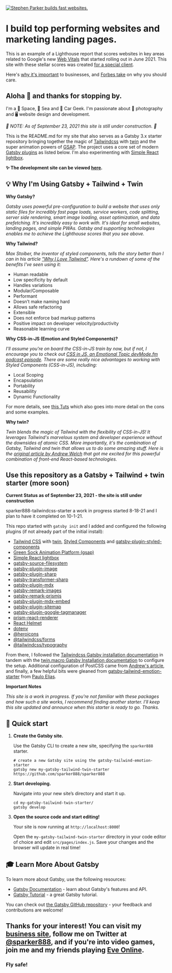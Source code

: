 [![Stephen Parker builds fast websites.](https://res.cloudinary.com/gravital-digital/image/upload/v1629435211/lighthouse-performance_szftjp.png)](https://www.linkedin.com/in/sparker888/)

# I build top performing websites and marketing landing pages.

This is an example of a Lighthouse report that scores websites in key areas related to Google's new [Web Vitals](https://support.google.com/webmasters/answer/9205520?hl=en) that started rolling out in June 2021. This site with these stellar scores was created [for a special client](https://www.benevolentseniorservices.com).

Here's [why it's important](https://gravitaldigital.com/blog/googles-biggest-algorithm-change-goes-live-in-june/) to businesses, and [Forbes take](https://www.forbes.com/sites/forbesagencycouncil/2021/07/08/what-are-googles-new-core-web-vitals--why-should-your-business-care-about-them/?sh=5f8fc4f85989) on why you should care.

## Aloha 🤙 and thanks for stopping by.

I'm a 🚀 Space, 🐬 Sea and 🚗 Car Geek. I'm passionate about 📸 photography and 🖥️ website design and development.

*🚧 NOTE: As of September 23, 2021 this site is still under construction. 🚧*

This is the README.md for my site that also serves as a Gatsby 3.x starter repository bringing together the magic of [Tailwindcss](https://tailwindcss.com/) with [twin](https://github.com/ben-rogerson/twin.macro) and the super animation powers of [GSAP](https://greensock.com/). The project uses a core set of modern [Gatsby plugins](https://www.gatsbyjs.com/plugins) as listed below. I'm also experimenting with [Simple React lightbox](https://simple-react-lightbox.dev/).

**✨ The development site can be viewed [here](https://zen-jennings-d17986.netlify.app/).**

## 💡 Why I'm Using Gatsby + Tailwind + Twin

**Why Gatsby?**

*Gatsby uses powerful pre-configuration to build a website that uses only static files for incredibly fast page loads, service workers, code splitting, server side rendering, smart image loading, asset optimization, and data prefetching. It's incredibly easy to work with. It's ideal for small websites, landing pages, and simple PWAs. Gatsby and supporting technologies enables me to achieve the Lighthouse scores that you see above.*

**Why Tailwind?**

*Max Stoiber, the inventor of styled components, tells the story better than I can in his article ["Why I Love Tailwind"](https://mxstbr.com/thoughts/tailwind/). Here's a rundown of some of the benefits I've seen using it:*

* Human readable
* Low specificity by default
* Handles variations
* Modular/Composable
* Performant
* Doesn’t make naming hard
* Allows safe refactoring
* Extensible
* Does not enforce bad markup patterns
* Positive impact on developer velocity/productivity
* Reasonable learning curve

**Why CSS-in-JS (Emotion and Styled Components)?**

*I'll assume you're on board the CSS-in-JS train by now, but if not, I encourage you to check out [CSS in JS, an Emotional Topic devMode.fm podcast episode](https://devmode.fm/episodes/css-in-js-an-emotional-topic). There are some really nice advantages to working with Styled Components (CSS-in-JS), including:*

* Local Scoping
* Encapsulation
* Portability
* Reusability
* Dynamic Functionality

For more details, see [this Tuts](https://webdesign.tutsplus.com/articles/an-introduction-to-css-in-js-examples-pros-and-cons--cms-33574) which also goes into more detail on the cons and some examples.

**Why twin?**

*Twin blends the magic of Tailwind with the flexibility of CSS-in-JS! It leverages Tailwind's marvelous system and developer experience without the downsides of atomic CSS. More importantly, it's the combination of Gatsby, Tailwind and twin that allows us to do some amazing stuff. Here is the [original article by Andrew Welch](https://nystudio107.com/blog/using-tailwind-css-with-gatsby-react-emotion-styled-components) that got me excited for this powerful combination of front-end React-based technologies.*

## Use this repository as a Gatsby + Tailwind + twin starter (more soon)

**Current Status as of September 23, 2021 - the site is still under construction** 

sparker888-tailwindcss-starter a work in progress started 8-18-21 and I plan to have it completed on 10-1-21.

This repo started with `gatsby init` and I added and configured the following plugins (if not already part of the initial install):

- [Tailwind CSS](https://tailwindcss.com/) with [twin](https://github.com/ben-rogerson/twin.examples/tree/master/gatsby-styled-components), [Styled Components](https://github.com/ben-rogerson/twin.examples/tree/master/gatsby-styled-components) and [gatsby-plugin-styled-components](https://www.gatsbyjs.com/plugins/gatsby-plugin-styled-components/)
- [Green Sock Animation Platform (gsap)](https://greensock.com/blog/learning/react/)
- [Simple React lightbox](https://simple-react-lightbox.dev/)
- [gatsby-source-filesystem](https://www.gatsbyjs.com/plugins/gatsby-source-filesystem)
- [gatsby-plugin-image](https://www.gatsbyjs.com/plugins/gatsby-plugin-image)
- [gatsby-plugin-sharp](https://www.gatsbyjs.com/plugins/gatsby-plugin-sharp)
- [gatsby-transformer-sharp](https://www.gatsbyjs.com/plugins/gatsby-transformer-shar)
- [gatsby-plugin-mdx](https://www.gatsbyjs.com/plugins/gatsby-plugin-mdx)
- [gatsby-remark-images](https://www.gatsbyjs.com/plugins/gatsby-remark-images/)
- [gatsby-remark-prismjs](https://www.gatsbyjs.com/plugins/gatsby-remark-prismjs/)
- [gatsby-plugin-mdx-embed](https://www.gatsbyjs.com/plugins/gatsby-plugin-mdx-embed/)
- [gatsby-plugin-sitemap](https://www.gatsbyjs.com/plugins/gatsby-plugin-sitemap)
- [gatsby-plugin-google-tagmanager](https://www.gatsbyjs.com/plugins/gatsby-plugin-google-tagmanager)
- [prism-react-renderer](https://github.com/FormidableLabs/prism-react-renderer)
- [React Helmet](https://www.gatsbyjs.com/plugins/gatsby-plugin-react-helmet)
- [dotenv](https://www.npmjs.com/package/dotenv)
- [@heroicons](https://github.com/tailwindlabs/heroicons)
- [@tailwindcss/forms](https://github.com/tailwindlabs/tailwindcss-forms)
- [@tailwindcss/typography](https://github.com/tailwindlabs/tailwindcss-typography)

From there, I followed the [Tailwindcss Gatsby installation documentation](https://tailwindcss.com/docs/guides/gatsby) in tandem with the [twin.macro Gatsby Installation documentation](https://github.com/ben-rogerson/twin.examples/tree/master/gatsby-styled-components) to configure the setup. Additional configuration of PostCSS came from [Andrew's article](https://nystudio107.com/blog/using-tailwind-css-with-gatsby-react-emotion-styled-components), and finally, a few helpful bits were gleaned from [gatsby-tailwind-emotion-starter](https://github.com/pauloelias/gatsby-tailwind-emotion-starter) from [Paulo Elias](https://github.com/pauloelias).

**Important Notes**

*This site is a work in progress. If you're not familiar with these packages and how such a site works, I recommend finding another starter. I'll keep this site updated and announce when this starter is ready to go. Thanks.*

## 🚀 Quick start

1.  **Create the Gatsby site.**

    Use the Gatsby CLI to create a new site, specifying the `sparker888` starter.

    ```shell
    # create a new Gatsby site using the gatsby-tailwind-emotion-starter
    gatsby new my-gatsby-tailwind-twin-starter https://github.com/sparker888/sparker888
    ```

2.  **Start developing.**

    Navigate into your new site’s directory and start it up.

    ```shell
    cd my-gatsby-tailwind-twin-starter/
    gatsby develop
    ```

3.  **Open the source code and start editing!**

    Your site is now running at `http://localhost:8000`!

    Open the `my-gatsby-tailwind-twin-starter` directory in your code editor of choice and edit `src/pages/index.js`. Save your changes and the browser will update in real time!

## 🎓 Learn More About Gatsby

To learn more about Gatsby, use the following resources:

- [Gatsby Documentation](https://www.gatsbyjs.com/docs/) - learn about Gatsby's features and API.
- [Gatsby Tutorial](https://www.gatsbyjs.com/tutorial/) - a great Gatsby tutorial.

You can check out [the Gatsby GitHub repository](https://github.com/gatsbyjs/gatsby) - your feedback and contributions are welcome!

## Thanks for your interest! You can visit my [business site](https://www.gravitaldigital.com), follow me on Twitter at [@sparker888](https://www.twitter.com/sparker888), and if you're into video games, join me and my friends playing [Eve Online](https://www.eveonline.com/signup?invc=bed0f5cf-ea4b-4c92-9128-b76165d69757).

### Fly safe!
